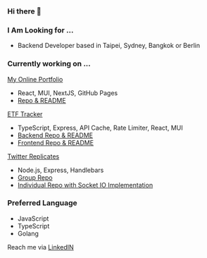 ### Hi there 👋
### I Am Looking for ...
- Backend Developer based in Taipei, Sydney, Bangkok or Berlin

### Currently working on ...
[My Online Portfolio](https://yumingchang1991.github.io/personal-portfolio/)
- React, MUI, NextJS, GitHub Pages
- [Repo & README](https://github.com/yumingchang1991/personal-portfolio)

[ETF Tracker](https://yumingchang1991.github.io/proxy-frontend/)
- TypeScript, Express, API Cache, Rate Limiter, React, MUI
- [Backend Repo & README](https://github.com/yumingchang1991/proxy-backend-heroku)
- [Frontend Repo & README](https://github.com/yumingchang1991/proxy-frontend)

[Twitter Replicates](https://shielded-springs-90732.herokuapp.com/signin)
- Node.js, Express, Handlebars
- [Group Repo](https://github.com/yumingchang1991/ac-twitter-fullstack-2022)
- [Individual Repo with Socket IO Implementation](https://github.com/yumingchang1991/ac-twitter-fullstack-2022/tree/feat/chatroom/yuming)

### Preferred Language
- JavaScript
- TypeScript
- Golang

Reach me via [LinkedIN](https://www.linkedin.com/in/yumingchang1991/)
